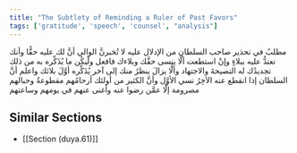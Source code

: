 ```yaml
---
title: "The Subtlety of Reminding a Ruler of Past Favors"
tags: ['gratitude', 'speech', 'counsel', "analysis"]
---
```


 مطلبٌ في تحذير صاحب السلطان من الإدلال عليه لا تُخبرنَّ الوالي أنَّ لك عليه حقًّا وأنك تعتدُّ عليه ببلاءٍ وإنْ استطعت ألَّا ينسى حقَّك وبلاءك فافعل ولْيكُن ما يُذَكِّره به من ذلك تجديدُك له النصيحةَ والاجتهاد وألَّا يزالَ ينظرُ منك إلى آخر يُذَكِّره أوَّلَ بلائك  واعلم أنَّ السلطان إذا انقطع عنه الآخِرُ نسي الأوَّل وأنَّ الكثير من أولئك أرحامُهم مقطوعةٌ وحبالهم مصرومة إلَّا عمَّن رضوا عنه وأغنى عنهم في يومهم وساعتهم

## Similar Sections
- [[Section (duya.61)]]
